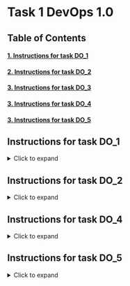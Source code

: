 # Task 1 DevOps 1.0

## Table of Contents
#### [1. Instructions for task DO_1](https://github.com/ilovekharkiv/devops_intern_ilovekharkiv/tree/DO_2#instructions-for-task-do_1)
#### [2. Instructions for task DO_2](https://github.com/ilovekharkiv/devops_intern_ilovekharkiv/tree/DO_2#instructions-for-task-do_2)
#### [3. Instructions for task DO_3]()
#### [3. Instructions for task DO_4](https://github.com/ilovekharkiv/devops_intern_ilovekharkiv/tree/DO_4#instructions-for-task-do_4)
#### [3. Instructions for task DO_5](https://github.com/ilovekharkiv/devops_intern_ilovekharkiv/tree/DO_4#instructions-for-task-do_5)

## Instructions for task DO_1 
<details>
<summary>Click to expand</summary>

### Step 1. Download the repository with Dockerfile 

Click this [Link](https://github.com/ilovekharkiv/devops_intern_ilovekharkiv/archive/refs/heads/DO_1.zip). Once it is downloaded, locate it on your computer and open the terminal form repo's root folder. You will find the files that you need for launching the script.

### Step 2. Rename .env.sample => .env

You will find .env.sample inside the repo and you need ti rename it to `.env`. The content of the file is the following:

```bash
REPO_SSH_URL="git@github.com:ilovekharkiv/devops_intern_ilovekharkiv.git"
BACKUP_DIR=backup
REPO_NAME="git@github.com:ilovekharkiv"
MAX_BACKUPS=$MAX_BACKUPS # Default value = 3. You need to choose the amount of backups you would like to generate. Please keep in mind that MAX_BACKUPS has to be >0, otherwise backup won't be created
RUN_AMOUNT=$RUN_AMOUNT  # Default value = 3. This is the amount of runs, which script will do before it stops.
DB_USER=
DB_PASSWORD=
DB_ENDPOINT=
DB_NAME=
```

### Step 3. Build an image

```bash
docker build -t my_backup .
```

### Step 4. Run the container

This is an example of the script with custom values for `MAX_BACKUPS` and `RUN_AMOUNT`

```
docker run -it \
-v $(pwd)/backup:/backup \
-v $SSH_AUTH_SOCK:/ssh-agent \
-v /home/$USER/.ssh:/root/.ssh/known_hosts \
-e SSH_AUTH_SOCK=/ssh-agent \
my_backup
``` 
</details>

## Instructions for task DO_2
<details>
<summary>Click to expand</summary>

### Step 1. Download the repository 

Click this [Link](https://github.com/ilovekharkiv/devops_intern_ilovekharkiv/archive/refs/heads/DO_2.zip). Once it is downloaded, locate it on your computer and open the terminal form repo's root folder. You will find the files that you need for launching docker-compose.

### Step 2. Rename .env.sample => .env

You will find .env.sample inside the repo and you need ti rename it to `.env` and update the values where needed (`db_user,db_password,db_endpoint,db_name`). The content of the file is the following:

```bash
DB_USER=dbuser
DB_PASSWORD=dbpassword
DB_ENDPOINT=dbpostgres
DB_NAME=postgres
POSTGRES_HOST_AUTH_METHOD=trust 
PORT_BACKEND=8000
PORT_FRONTEND=4200
PORT_NGINX=80
PORT_DATABASE=5432
```

### Step 3. Run docker-compose.yml from project root directory with the following command:

```
docker-compose up --build -d
```

### Step 4. Once it's started, you can check multiple endpoints via your browser

Frontend - http://localhost/

![](/screenshots/do_2/frontend.png "frontend")

Backend - http://localhost/api/health

![](/screenshots/do_2/backend.png "backend")
</details>

## Instructions for task DO_4

<details>
<summary>Click to expand</summary>

### Step 1. Create a private ECR registry

1.1 Login to your AWS console and type `ECR` in a serach field, click on Elastic Container Registry to move to ECR console

![](/screenshots/do_4/ecr1.png "ecr")

1.2 Click `Get Started` CTA to create your first repository

![](/screenshots/do_4/ecr2.png "ecr")

1.3 We need a private repo so i kept `Private`, choose the name for your repo and turn the `Tag immutability` ON if you want to prevent image tags from being overwritten. I'll keep it default, since i don't need that option. Scroll down once you finished.

![](/screenshots/do_4/ecr3.png "ecr")

1.4 I'll keep `Image scan settings` and `Encryption settings` as it is. We can change it later if needed.

![](/screenshots/do_4/ecr4.png "ecr")

1.5 I created 3 separate repositories for `frontend images`, `backend images` and `nginx images` as per task requirements.

![](/screenshots/do_4/ecr5.png "ecr")

### Step 2. Create a Virtual Machine (EC2) with elastic IP

2.0 Login to your AWS console and type `EC2` in a serach field, click on EC2 to move to its console

![](/screenshots/do_4/vm1.png "ec2")

2.1 Click `Launch Instance` CTA to create your virtual machine

![](/screenshots/do_4/vm2.png "ec2")

2.2 Choose name for your instance and AMI with an operating system. I'll choose Amazon Linux for now and scroll down to continue.

![](/screenshots/do_4/vm3.png "ec2")

2.3 Click `Instance type` dropdown menu and choose proper instance for your purposes. Choose a `Key Pair` for your instance or create a new one clicking on `Create new key pair` in case you don't have it. Just follow the instructions provided by AWS. Once you finished, scroll down to Network settings.

![](/screenshots/do_4/vm4.png "ec2")

2.4 Once you get to `Network settings` you will be suggested to create security group for your instance OR select and existing one. In this lesson you could just create a new one and we will configure it later when we get to deploying our application. You also need to configure the size of your storage to meet your requirement. I extended mine to 12 gb just to make sure it's enough to meet my task's requirements. 

You don't need to configure `Advanced details` at this point. We will need to configure an IAM role for the instance, so we will get back to it during next steps. Click `Launch Instance` CTA.

![](/screenshots/do_4/vm5.png "ec2")

2.5 After a minute or so, it will appear on your `EC2 console`.

![](/screenshots/do_4/vm6.png "ec2")

### Step 3. Configure Elastic IP for our instance

3.0 We need to allocated an elastic ip for our instance, so taht it is available from the Internet, noit only inside our private VPC. Click on `Network & Security => Elastic IPs` on the left sidebar of the dashboard

![](/screenshots/do_4/ip1.png "ip")

3.1 Click `Allocate Elastic IP addres` on the right top of the screen

![](/screenshots/do_4/ip2.png "ip")

3.2 You can add tags if needed or just click `Allocate` CTA on the bottom of the form.

![](/screenshots/do_4/ip3.png "ip")

3.3 You'll be redirected to the console and find allocated ip in the list and you will also be suggested to assosiate your ip with your instance. You can either click `Associate the Elastic IP address` ot click `Actions => Associate Elastic IP address`.

![](/screenshots/do_4/ip4.png "ip")

3.4 Choose the instance you want your ip to be associated with from the dropdown menu and click `Associate` CTA on the bottom of the form. You can keep other settings as default.

![](/screenshots/do_4/ip5.png "ip")

3.5 You will see a success message which means your ip has been associated with your instance sucessfully. You can get back to the EC2 dashboard and check this once again.

![](/screenshots/do_4/ip6.png "ip")

3.6 You click `Instances` or `Instances (running)` (in ase you know your instance is currently running)

![](/screenshots/do_4/ip7.png "ip")

3.7 You can find your elastic ip on the instance information dashboard

![](/screenshots/do_4/ip8.png "ip")

### Step 4. Create S3 bucket for your backups

4.0 Type `S3` in a search field and click S3 cta

![](/screenshots/do_4/bucket1.png "bucket")

4.1 Click `Create Bucket` CTA

![](/screenshots/do_4/bucket2.png "bucket")

4.2 Choose name and region for your bucket. Name has to be unique.

![](/screenshots/do_4/bucket3.png "bucket")

4.3 Keep `ACLs disabled` and `Block all public access`. This could be changed later if you need ti change it.

![](/screenshots/do_4/bucket4.png "bucket")

4.4 Keep `Bucket Versioning` and `Default encryption` as it is. `Tags` are optional. This could be changed later if you need ti change it.

![](/screenshots/do_4/bucket5.png "bucket")

4.5 Keep `Advanced settings` as it is and click `Create bucket` cta

![](/screenshots/do_4/bucket6.png "bucket")

4.6 Your bucket has been created sucessfully

![](/screenshots/do_4/bucket7.png "bucket")


### Step 5. Setup connection between GitHub and AWS

5.1 Type `IAM` in a search field and click on IAM cta 

![](/screenshots/do_4/iam1.png "iam")

5.2 Click `Create User` CTA

![](/screenshots/do_4/iam2.png "iam")

5.3 Choose `User name` and click `Next`. We don't need to provide an access to AWS Management console, we just need programmatic access.

![](/screenshots/do_4/iam3.png "iam")

5.4 Click on `Attach poilcies directly`, choose the needed policies and click `Next`. In our case ECR and S3 access.

![](/screenshots/do_4/iam4.png "iam")

5.5. Review and click `Create User`. Tags are optional, but you can tag to for easier management of your resources.

![](/screenshots/do_4/iam5.png "iam")

5.6 Click on your user to get `Access Key` and `Secrect Key`

![](/screenshots/do_4/iam6.png "iam")

5.7 Click on `Security Credentials` tab and then `Create access key`

![](/screenshots/do_4/iam7.png "iam")

5.8 Click on `Command Line Interface`, check the confirmation box and click `Next` CTA

![](/screenshots/do_4/iam8.png "iam")

5.8 Tags are optional, but you can tag it for easier management of your resources. Click `Create access key` CTA

![](/screenshots/do_4/iam9.png "iam")

5.9 Download .csv file with your credentials and click `Done`

![](/screenshots/do_4/iam10.png "iam")

5.9.1 Login to your repository and setup the secrets

![](/screenshots/do_4/iam11.png "iam")

</details>

## Instructions for task DO_5
<details>
<summary>Click to expand</summary>


##### Here are the links to my ec2 instance

Link  |  Endpoint
------------- | -------------
http://16.171.164.127/  | root
http://16.171.164.127/api/health  | health


</details>

